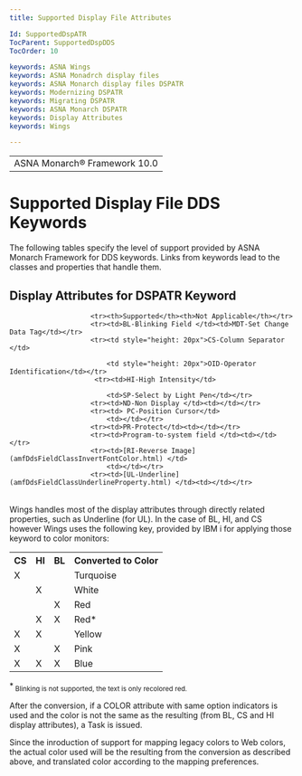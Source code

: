 ```yaml
---
title: Supported Display File Attributes

Id: SupportedDspATR
TocParent: SupportedDspDDS
TocOrder: 10

keywords: ASNA Wings
keywords: ASNA Monadrch display files
keywords: ASNA Monarch display files DSPATR
keywords: Modernizing DSPATR
keywords: Migrating DSPATR
keywords: ASNA Monarch DSPATR
keywords: Display Attributes
keywords: Wings

---
```


<table class="bannerparthead" id="Table1" style="border-spacing: 0px" cellspacing="0">
          <tr id="hdr">
            <td colspan="1" nowrap="nowrap" rowspan="1" class="procedureSubHeading">ASNA Monarch&#174; Framework 10.0</td>           
          </tr>
</table>

# Supported Display File DDS Keywords
The following tables specify the level of support provided by ASNA Monarch Framework for DDS keywords. Links from keywords lead to the classes and properties that handle them.

## Display Attributes for DSPATR Keyword
<table  class="members" >
                     <colgroup>
                    <col width="30%" /> 
                    <col width="30%" />  
                    <col width="30%" /> 
                    </colgroup>

                        <tr><th>Supported</th><th>Not Applicable</th></tr>
                        <tr><td>BL-Blinking Field </td><td>MDT-Set Change Data Tag</td></tr>
                        <tr><td style="height: 20px">CS-Column Separator </td>

							<td style="height: 20px">OID-Operator Identification</td></tr>
						 <tr><td>HI-High Intensity</td> 

							<td>SP-Select by Light Pen</td></tr>
                        <tr><td>ND-Non Display </td><td></td></tr>
                        <tr><td> PC-Position Cursor</td> 
							<td></td></tr>
						<tr><td>PR-Protect</td><td></td></tr>
						<tr><td>Program-to-system field </td><td></td></tr>
                        <tr><td>[RI-Reverse Image](amfDdsFieldClassInvertFontColor.html) </td>
							<td></td></tr>
                        <tr><td>[UL-Underline](amfDdsFieldClassUnderlineProperty.html) </td><td></td></tr>

</table>

Wings handles most of the display attributes through directly related properties, such as Underline (for UL). In the case of BL, HI, and CS however Wings uses the following key, provided by IBM i for applying those keyword to color monitors:
<table align="center">
						<tr><th>CS</th><th>HI</th><th>BL</th><th>Converted to Color</th></tr>
						<tr><td>X</td><td></td><td></td><td><span class="color:turqoise">Turquoise</span></td></tr>
						<tr><td></td><td>X</td><td></td><td>White</td></tr>
						<tr><td></td><td></td><td>X</td><td>Red</td></tr>
						<tr><td></td><td>X</td><td>X</td><td>Red*</td></tr>
						<tr><td>X</td><td>X</td><td></td><td>Yellow</td></tr>
						<tr><td>X</td><td></td><td>X</td><td>Pink</td></tr>
						<tr><td>X</td><td>X</td><td>X</td><td>Blue</td></tr>
</table>

*<sub> Blinking is not supported, the text is only recolored red.</sub>

After the conversion, if a COLOR attribute with same option indicators is used and the color is not the same as the resulting (from BL, CS and HI display attributes), a Task is issued.

Since the inroduction of support for mapping legacy colors to Web colors, the actual color used will be the resulting from the conversion as described above, and translated color according to the mapping preferences.
